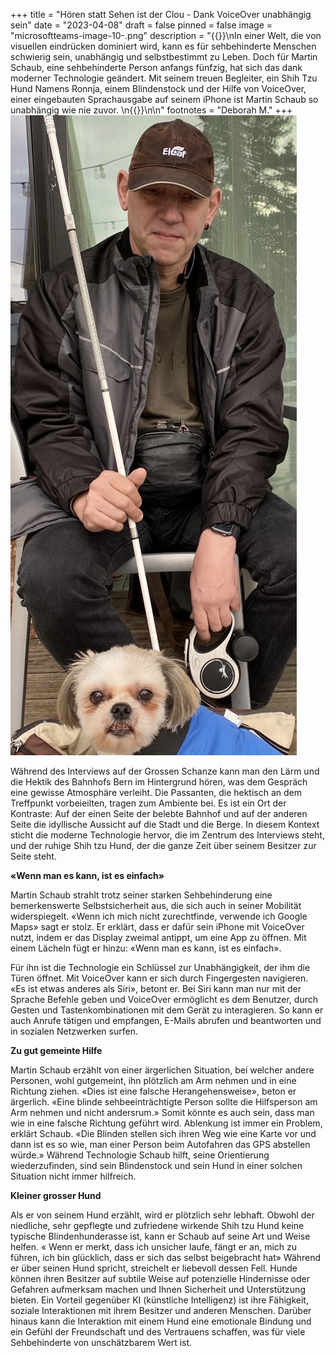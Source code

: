 +++
title = "Hören statt Sehen ist der Clou - Dank VoiceOver unabhängig sein"
date = "2023-04-08"
draft = false
pinned = false
image = "microsoftteams-image-10-.png"
description = "{{<lead>}}\nIn einer Welt, die von visuellen eindrücken dominiert wird, kann es für sehbehinderte Menschen schwierig sein, unabhängig und selbstbestimmt zu Leben. Doch für Martin Schaub, eine sehbehinderte Person anfangs fünfzig, hat sich das dank moderner Technologie geändert. Mit seinem treuen Begleiter, ein Shih Tzu Hund Namens Ronnja, einem Blindenstock und der Hilfe von VoiceOver, einer eingebauten Sprachausgabe auf seinem iPhone ist Martin Schaub so unabhängig wie nie zuvor. \n{{</lead>}}\n\n"
footnotes = "Deborah M."
+++
![Martin Schaub mit seinen Hilfsmitteln](microsoftteams-image-10-.png)

Während des Interviews auf der Grossen Schanze kann man den Lärm und die Hektik des Bahnhofs Bern im Hintergrund hören, was dem Gespräch eine gewisse Atmosphäre verleiht. Die Passanten, die hektisch an dem Treffpunkt vorbeieilten, tragen zum Ambiente bei. Es ist ein Ort der Kontraste: Auf der einen Seite der belebte Bahnhof und auf der anderen Seite die idyllische Aussicht auf die Stadt und die Berge. In diesem Kontext sticht die moderne Technologie hervor, die im Zentrum des Interviews steht, und der ruhige Shih tzu Hund, der die ganze Zeit über seinem Besitzer zur Seite steht.

**«Wenn man es kann, ist es einfach»**

Martin Schaub strahlt trotz seiner starken Sehbehinderung eine bemerkenswerte Selbstsicherheit aus, die sich auch in seiner Mobilität widerspiegelt. «Wenn ich mich nicht zurechtfinde, verwende ich Google Maps» sagt er stolz. Er erklärt, dass er dafür sein iPhone mit VoiceOver nutzt, indem er das Display zweimal antippt, um eine App zu öffnen. Mit einem Lächeln fügt er hinzu: «Wenn man es kann, ist es einfach».

Für ihn ist die Technologie ein Schlüssel zur Unabhängigkeit, der ihm die Türen öffnet. Mit VoiceOver kann er sich durch Fingergesten navigieren. «Es ist etwas anderes als Siri», betont er. Bei Siri kann man nur mit der Sprache Befehle geben und VoiceOver ermöglicht es dem Benutzer, durch Gesten und Tastenkombinationen mit dem Gerät zu interagieren. So kann er auch Anrufe tätigen und empfangen, E-Mails abrufen und beantworten und in sozialen Netzwerken surfen.

**Zu gut gemeinte Hilfe**

Martin Schaub erzählt von einer ärgerlichen Situation, bei welcher andere Personen, wohl gutgemeint, ihn plötzlich am Arm nehmen und in eine Richtung ziehen. «Dies ist eine falsche Herangehensweise», beton er ärgerlich. «Eine blinde sehbeeinträchtigte Person sollte die Hilfsperson am Arm nehmen und nicht andersrum.» Somit könnte es auch sein, dass man wie in eine falsche Richtung geführt wird. Ablenkung ist immer ein Problem, erklärt Schaub. «Die Blinden stellen sich ihren Weg wie eine Karte vor und dann ist es so wie, man einer Person beim Autofahren das GPS abstellen würde.» Während Technologie Schaub hilft, seine Orientierung wiederzufinden, sind sein Blindenstock und sein Hund in einer solchen Situation nicht immer hilfreich.

**Kleiner grosser Hund**

Als er von seinem Hund erzählt, wird er plötzlich sehr lebhaft. Obwohl der niedliche, sehr gepflegte und zufriedene wirkende Shih tzu Hund keine typische Blindenhunderasse ist, kann er Schaub auf seine Art und Weise helfen. « Wenn er merkt, dass ich unsicher laufe, fängt er an, mich zu führen, ich bin glücklich, dass er sich das selbst beigebracht hat» Während er über seinen Hund spricht, streichelt er liebevoll dessen Fell. Hunde können ihren Besitzer auf subtile Weise auf potenzielle Hindernisse oder Gefahren aufmerksam machen und Ihnen Sicherheit und Unterstützung bieten. Ein Vorteil gegenüber KI (künstliche Intelligenz) ist ihre Fähigkeit, soziale Interaktionen mit ihrem Besitzer und anderen Menschen. Darüber hinaus kann die Interaktion mit einem Hund eine emotionale Bindung und ein Gefühl der Freundschaft und des Vertrauens schaffen, was für viele Sehbehinderte von unschätzbarem Wert ist.